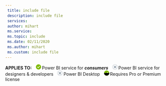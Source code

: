```yaml
---
 title: include file
 description: include file
 services: 
 author: mihart
 ms.service: 
 ms.topic: include
 ms.date: 02/11/2020
 ms.author: mihart
 ms.custom: include file
---
```


<Token>**APPLIES TO:** ![yes](media/yes.png)Power BI service for ***consumers*** ![no](media/no.png)Power BI service for designers & developers ![no](media/no.png)Power BI Desktop ![yes](media/maybe.png)Requires Pro or Premium license </Token>